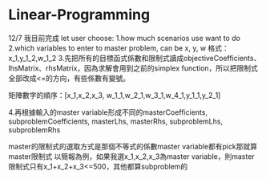 # Linear-Programming

12/7
我目前完成
let user choose:
1.how much scenarios use want to do
2.which variables to enter to master problem, can be x, y, w
格式：x_1,y_1_2,w_1_2
3.先把所有的目標函式係數和限制式讀成objectiveCoefficients、lhsMatrix、rhsMatrix，因為求解會用到之前的simplex function，所以把限制式全部改成<=的方向，有些係數有變號。

矩陣數字的順序：[x_1,x_2,x_3, w_1_1,w_2_1,w_3_1,w_4_1,y_1_1,y_2_1]


4.再根據輸入的master variable形成不同的masterCoefficients, subproblemCoefficients, masterLhs, masterRhs, subproblemLhs, subproblemRhs

master的限制式的選取方式是那個不等式的係數master variable都有pick那就算master限制式
以簡報為例，如果我選x_1,x_2,x_3為master variable，則master限制式只有x_1+x_2+x_3<=500，其他都算subproblem的


